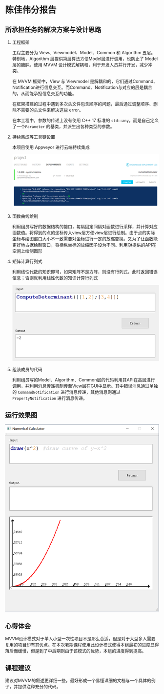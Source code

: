 # 陈佳伟分报告

## 所承担任务的解决方案与设计思路

1. 工程框架

   工程主要分为 View、Viewmodel、Model、Common 和 Algorithm 五层。特别地，Algorithm 层提供第层算法方便Model层进行调用，也防止了 Model 层的臃肿。使用 MVVM 设计模式解耦和，利于开发人员并行开发，减少冲突。

   在 MVVM 框架中，View 与 Viewmodel 是解耦和的，它们通过Command、Notification进行信息交互。而Command、Notification与对应的层是耦合的，从而能承担信息交互的功能。

   在框架搭建的过程中遇到多次头文件包含顺序的问题，最后通过调整顺序、删除不需要的头文件来解决这些 error。

   在本工程中，参数的传递上没有使用 C++ 17 标准的 `std::any`，而是自己定义了一个`Parameter` 的基类，并派生出各种类型的参数。

2. 持续集成等工具链设置

   本项目使用 Appveyor 进行云端持续集成

   ![持续集成](.\持续集成.PNG)

3. 函数曲线绘制

   利用组员写好的数据结构的接口，每隔固定间隔对函数进行采样，并计算对应函数值。将得到的点的坐标传入view层方便view层进行绘制。由于点的实际坐标与绘图窗口大小不一致需要对坐标进行一定的放缩变换。又为了让函数能更好地占据绘制窗口，将横纵坐标的放缩因子设为不同。利用Qt提供的API在空间上绘制图形

4. 矩阵计算行列式

   利用线性代数的知识即可，如果矩阵不是方阵，则没有行列式，此时返回错误信息；否则就利用线性代数的知识计算行列式

   ![行列式](.\行列式.PNG)

5. 组装成员的代码

   利用组员写的Model、Algorithm、Common层的代码利用其API在高层进行调用，并利用消息传递机制传至View层在GUI中显示。其中错误消息通过单独的 `CommandNotification` 进行消息传递，其他消息则通过 `PropertyNotification` 进行消息传递。









## 运行效果图

![总体截图](.\总体截图.PNG)

## 心得体会 

MVVM设计模式对于单人小型一次性项目不是那么合适，但是对于大型多人需要复用的项目却有其优点。在本次暑期课程使用此设计模式使得本组最初的进度显得落后而缓慢，但是到了中后期则由于该模式的优势，本组的进度得到提高。



## 课程建议

建议对MVVM的叙述更详细一些，最好形成一个易懂详细的文档与一个具体的例子，并提供注释充分的代码。

